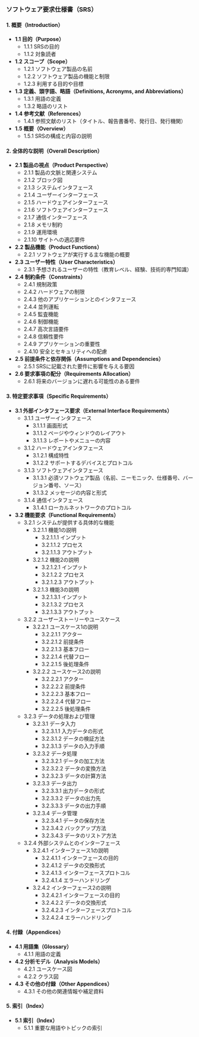 ### ソフトウェア要求仕様書（SRS）

#### 1. 概要（Introduction）
- **1.1 目的（Purpose）**
  - 1.1.1 SRSの目的
  - 1.1.2 対象読者
- **1.2 スコープ（Scope）**
  - 1.2.1 ソフトウェア製品の名前
  - 1.2.2 ソフトウェア製品の機能と制限
  - 1.2.3 利用する目的や目標
- **1.3 定義、頭字語、略語（Definitions, Acronyms, and Abbreviations）**
  - 1.3.1 用語の定義
  - 1.3.2 略語のリスト
- **1.4 参考文献（References）**
  - 1.4.1 参照文献のリスト（タイトル、報告書番号、発行日、発行機関）
- **1.5 概要（Overview）**
  - 1.5.1 SRSの構成と内容の説明

#### 2. 全体的な説明（Overall Description）
- **2.1 製品の視点（Product Perspective）**
  - 2.1.1 製品の文脈と関連システム
  - 2.1.2 ブロック図
  - 2.1.3 システムインタフェース
  - 2.1.4 ユーザーインターフェース
  - 2.1.5 ハードウェアインターフェース
  - 2.1.6 ソフトウェアインターフェース
  - 2.1.7 通信インターフェース
  - 2.1.8 メモリ制約
  - 2.1.9 運用環境
  - 2.1.10 サイトへの適応要件
- **2.2 製品機能（Product Functions）**
  - 2.2.1 ソフトウェアが実行する主な機能の概要
- **2.3 ユーザー特性（User Characteristics）**
  - 2.3.1 予想されるユーザーの特性（教育レベル、経験、技術的専門知識）
- **2.4 制約条件（Constraints）**
  - 2.4.1 規制政策
  - 2.4.2 ハードウェアの制限
  - 2.4.3 他のアプリケーションとのインタフェース
  - 2.4.4 並列運転
  - 2.4.5 監査機能
  - 2.4.6 制御機能
  - 2.4.7 高次言語要件
  - 2.4.8 信頼性要件
  - 2.4.9 アプリケーションの重要性
  - 2.4.10 安全とセキュリティへの配慮
- **2.5 前提条件と依存関係（Assumptions and Dependencies）**
  - 2.5.1 SRSに記載された要件に影響を与える要因
- **2.6 要求事項の配分（Requirements Allocation）**
  - 2.6.1 将来のバージョンに遅れる可能性のある要件

#### 3. 特定要求事項（Specific Requirements）
- **3.1 外部インタフェース要求（External Interface Requirements）**
  - 3.1.1 ユーザーインタフェース
    - 3.1.1.1 画面形式
    - 3.1.1.2 ページやウィンドウのレイアウト
    - 3.1.1.3 レポートやメニューの内容
  - 3.1.2 ハードウェアインタフェース
    - 3.1.2.1 構成特性
    - 3.1.2.2 サポートするデバイスとプロトコル
  - 3.1.3 ソフトウェアインタフェース
    - 3.1.3.1 必須ソフトウェア製品（名前、ニーモニック、仕様番号、バージョン番号、ソース）
    - 3.1.3.2 メッセージの内容と形式
  - 3.1.4 通信インタフェース
    - 3.1.4.1 ローカルネットワークのプロトコル
- **3.2 機能要求（Functional Requirements）**
  - 3.2.1 システムが提供する具体的な機能
    - 3.2.1.1 機能1の説明
      - 3.2.1.1.1 インプット
      - 3.2.1.1.2 プロセス
      - 3.2.1.1.3 アウトプット
    - 3.2.1.2 機能2の説明
      - 3.2.1.2.1 インプット
      - 3.2.1.2.2 プロセス
      - 3.2.1.2.3 アウトプット
    - 3.2.1.3 機能3の説明
      - 3.2.1.3.1 インプット
      - 3.2.1.3.2 プロセス
      - 3.2.1.3.3 アウトプット
  - 3.2.2 ユーザーストーリーやユースケース
    - 3.2.2.1 ユースケース1の説明
      - 3.2.2.1.1 アクター
      - 3.2.2.1.2 前提条件
      - 3.2.2.1.3 基本フロー
      - 3.2.2.1.4 代替フロー
      - 3.2.2.1.5 後処理条件
    - 3.2.2.2 ユースケース2の説明
      - 3.2.2.2.1 アクター
      - 3.2.2.2.2 前提条件
      - 3.2.2.2.3 基本フロー
      - 3.2.2.2.4 代替フロー
      - 3.2.2.2.5 後処理条件
  - 3.2.3 データの処理および管理
    - 3.2.3.1 データ入力
      - 3.2.3.1.1 入力データの形式
      - 3.2.3.1.2 データの検証方法
      - 3.2.3.1.3 データの入力手順
    - 3.2.3.2 データ処理
      - 3.2.3.2.1 データの加工方法
      - 3.2.3.2.2 データの変換方法
      - 3.2.3.2.3 データの計算方法
    - 3.2.3.3 データ出力
      - 3.2.3.3.1 出力データの形式
      - 3.2.3.3.2 データの出力先
      - 3.2.3.3.3 データの出力手順
    - 3.2.3.4 データ管理
      - 3.2.3.4.1 データの保存方法
      - 3.2.3.4.2 バックアップ方法
      - 3.2.3.4.3 データのリストア方法
  - 3.2.4 外部システムとのインターフェース
    - 3.2.4.1 インターフェース1の説明
      - 3.2.4.1.1 インターフェースの目的
      - 3.2.4.1.2 データの交換形式
      - 3.2.4.1.3 インターフェースプロトコル
      - 3.2.4.1.4 エラーハンドリング
    - 3.2.4.2 インターフェース2の説明
      - 3.2.4.2.1 インターフェースの目的
      - 3.2.4.2.2 データの交換形式
      - 3.2.4.2.3 インターフェースプロトコル
      - 3.2.4.2.4 エラーハンドリング

#### 4. 付録（Appendices）
- **4.1 用語集（Glossary）**
  - 4.1.1 用語の定義
- **4.2 分析モデル（Analysis Models）**
  - 4.2.1 ユースケース図
  - 4.2.2 クラス図
- **4.3 その他の付録（Other Appendices）**
  - 4.3.1 その他の関連情報や補足資料

#### 5. 索引（Index）
- **5.1 索引（Index）**
  - 5.1.1 重要な用語やトピックの索引
